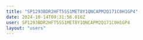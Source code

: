 ```yaml
---
title: "SP1293BDR2HFT5SS1MET8Y1QNCAPM2Q171C0H1GP4"
date: 2024-10-14T09:31:56.016Z
user: SP1293BDR2HFT5SS1MET8Y1QNCAPM2Q171C0H1GP4
layout: "users"
---
```

    